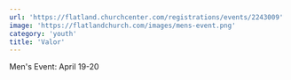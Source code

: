 ```yaml
---
url: 'https://flatland.churchcenter.com/registrations/events/2243009'
image: 'https://flatlandchurch.com/images/mens-event.png'
category: 'youth'
title: 'Valor'
---
```


Men's Event: April 19-20

